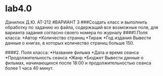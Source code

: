 # lab4.0
Данилюк Д.Ю. АТ-212 
#ВАРИАНТ 3
###Создать класс и выполнить обработку по заданию из файла, содержащий все возможные поля, для варианта задания согласно своего номера по журналу 
####1.Поля класса: 
*Автор 
*Количество страниц 
*Тираж 
*Год издания 
Вывести данные о книгах, в которых количество страниц больше 150.

####2. Поля класса: 
*Название фильма 
*Дата и время сеанса 
*Продолжительность сеанса 
*Жанр 
*Бюджет 
Вывести данные о фильмах, начинающихся после 18:00 и продолжительностью сеанса более 1 часа 40 минут.
